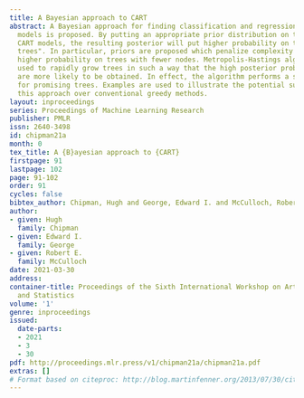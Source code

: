```yaml
---
title: A Bayesian approach to CART
abstract: A Bayesian approach for finding classification and regression tree (CART)
  models is proposed. By putting an appropriate prior distribution on the space of
  CART models, the resulting posterior will put higher probability on the more "promising
  trees". In particular, priors are proposed which penalize complexity by putting
  higher probability on trees with fewer nodes. Metropolis-Hastings algorithms are
  used to rapidly grow trees in such a way that the high posterior probability trees
  are more likely to be obtained. In effect, the algorithm performs a stochastic search
  for promising trees. Examples are used to illustrate the potential superiority of
  this approach over conventional greedy methods.
layout: inproceedings
series: Proceedings of Machine Learning Research
publisher: PMLR
issn: 2640-3498
id: chipman21a
month: 0
tex_title: A {B}ayesian approach to {CART}
firstpage: 91
lastpage: 102
page: 91-102
order: 91
cycles: false
bibtex_author: Chipman, Hugh and George, Edward I. and McCulloch, Robert E.
author:
- given: Hugh
  family: Chipman
- given: Edward I.
  family: George
- given: Robert E.
  family: McCulloch
date: 2021-03-30
address:
container-title: Proceedings of the Sixth International Workshop on Artificial Intelligence
  and Statistics
volume: '1'
genre: inproceedings
issued:
  date-parts:
  - 2021
  - 3
  - 30
pdf: http://proceedings.mlr.press/v1/chipman21a/chipman21a.pdf
extras: []
# Format based on citeproc: http://blog.martinfenner.org/2013/07/30/citeproc-yaml-for-bibliographies/
---
```

